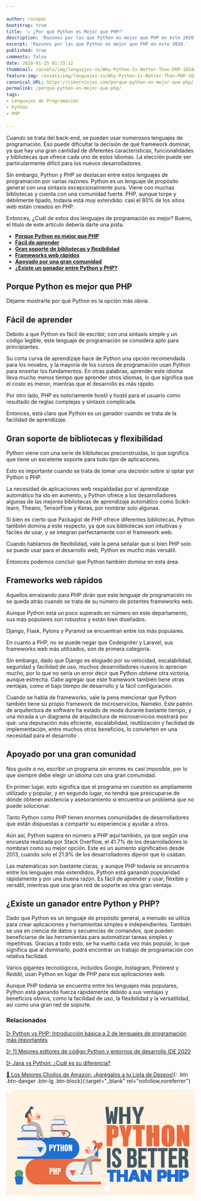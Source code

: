 ```yaml
---

author: rosepac
bootstrap: true
title: '▷ ¿Por qué Python es Mejor que PHP?'
description: 'Razones por las que Python es mejor que PHP en este 2020.'
excerpt: 'Razones por las que Python es mejor que PHP en este 2020.'
published: true
comments: false
date: 2020-01-25 01:33:12
thumbnail: /assets/img/lenguajes-vs/Why-Python-Is-Better-Than-PHP-1024x576.webp
feature-img: /assets/img/lenguajes-vs/Why-Python-Is-Better-Than-PHP-1024x576.webp
canonical_URL: https://ciberninjas.com/porque-python-es-mejor-que-php/
permalink: /porque-python-es-mejor-que-php/
tags:
- Lenguajes de Programación
- Python
- PHP

---
```


Cuando se trata del back-end, se pueden usar numerosos lenguajes de programación. Eso puede dificultar la decisión de qué framework dominar, ya que hay una gran cantidad de diferentes características, funcionalidades y bibliotecas que ofrece cada uno de estos idiomas. La elección puede ser particularmente difícil para los nuevos desarrolladores.

Sin embargo, Python y PHP se destacan entre estos lenguajes de programación por varias razones. Python es un lenguaje de propósito general con una sintaxis excepcionalmente pura. Viene con muchas bibliotecas y cuenta con una comunidad fuerte. PHP, aunque torpe y débilmente tipado, todavía está muy extendido: casi el 80% de los sitios web están creados en PHP.

Entonces, ¿Cuál de estos dos lenguajes de programación es mejor? Bueno, el título de este artículo debería darte una pista.

- [**Porque Python es mejor que PHP**](#porque-python-es-mejor-que-php)
- [**Fácil de aprender**](#fácil-de-aprender)
- [**Gran soporte de bibliotecas y flexibilidad**](#gran-soporte-de-bibliotecas-y-flexibilidad)
- [**Frameworks web rápidos**](#frameworks-web-rápidos)
- [**Apoyado por una gran comunidad**](#apoyado-por-una-gran-comunidad)
- [**¿Existe un ganador entre Python y PHP?**](#existe-un-ganador-entre-python-y-php)

## **Porque Python es mejor que PHP**

Déjame mostrarte por qué Python es la opción más obvia.

## **Fácil de aprender**

Debido a que Python es fácil de escribir, con una sintaxis simple y un código legible, este lenguaje de programación se considera apto para principiantes.

Su corta curva de aprendizaje hace de Python una opción recomendada para los novatos, y la mayoría de los cursos de programación usan Python para enseñar los fundamentos. En otras palabras, aprender este idioma lleva mucho menos tiempo que aprender otros idiomas, lo que significa que el costo es menor, mientras que el desarrollo es más rápido.

Por otro lado, PHP es notoriamente hostil y hostil para el usuario como resultado de reglas complejas y sintaxis complicada.

Entonces, está claro que Python es un ganador cuando se trata de la facilidad de aprendizaje.

## **Gran soporte de bibliotecas y flexibilidad**

Python viene con una serie de bibliotecas preconstruidas, lo que significa que tiene un excelente soporte para todo tipo de aplicaciones.

Esto es importante cuando se trata de tomar una decisión sobre si optar por Python o PHP.

La necesidad de aplicaciones web respaldadas por el aprendizaje automático ha ido en aumento, y Python ofrece a los desarrolladores algunas de las mejores bibliotecas de aprendizaje automático como Scikit-learn, Theano, TensorFlow y Keras, por nombrar solo algunas.

Si bien es cierto que Packagist de PHP ofrece diferentes bibliotecas, Python también domina a este respecto, ya que sus bibliotecas son intuitivas y fáciles de usar, y se integran perfectamente con el framework web.

Cuando hablamos de flexibilidad, vale la pena señalar que si bien PHP solo se puede usar para el desarrollo web, Python es mucho más versátil.

Entonces podemos concluir que Python también domina en esta área.

## **Frameworks web rápidos**

Aquellos enraizando para PHP dirán que este lenguaje de programación no se queda atrás cuando se trata de su número de potentes frameworks web.

Aunque Python está un poco superado en número en este departamento, sus  más populares son robustos y están bien diseñados.

Django, Flask, Pylons y Pyramid se encuentran entre los más populares.

En cuanto a PHP, no se puede negar que Codeigniter y Laravel, sus frameworks web más utilizados, son de primera categoría.

Sin embargo, dado que Django es elogiado por su velocidad, escalabilidad, seguridad y facilidad de uso, muchos desarrolladores nuevos lo aprecian mucho, por lo que no sería un error decir que Python obtiene otra victoria, aunque estrecha. Cabe agregar que este framework también tiene otras ventajas, como el bajo tiempo de desarrollo y la fácil configuración.

Cuando se habla de frameworks, vale la pena mencionar que Python también tiene su propio framework de microservicios, Nameko. Este patrón de arquitectura de software ha estado de moda durante bastante tiempo, y una mirada a un diagrama de arquitectura de microservicios mostrará por qué: una depuración más eficiente, escalabilidad, reutilización y facilidad de implementación, entre muchos otros beneficios, lo convierten en una necesidad para el desarrollo .

## **Apoyado por una gran comunidad**

Nos guste o no, escribir un programa sin errores es casi imposible, por lo que siempre debe elegir un idioma con una gran comunidad.

En primer lugar, esto significa que el programa en cuestión es ampliamente utilizado y popular, y en segundo lugar, no tendrá que preocuparse de dónde obtener asistencia y asesoramiento si encuentra un problema que no puede solucionar.

Tanto Python como PHP tienen enormes comunidades de desarrolladores que están dispuestas a compartir su experiencia y ayudar a otros.

Aún así, Python supera en número a PHP aquí también, ya que según una encuesta realizada por Stack Overflow, el 41.7% de los desarrolladores lo nombran como su mejor opción. Este es un aumento significativo desde 2013, cuando solo el 21.9% de los desarrolladores dijeron que lo usaban.

Las matemáticas son bastante claras, y aunque PHP todavía se encuentra entre los lenguajes más extendidos, Python está ganando popularidad rápidamente y por una buena razón. Es fácil de aprender y usar, flexible y versátil, mientras que una gran red de soporte es otra gran ventaja.

## **¿Existe un ganador entre Python y PHP?**

Dado que Python es un lenguaje de propósito general, a menudo se utiliza para crear aplicaciones y herramientas simples e independientes. También se usa en ciencia de datos y secuencias de comandos, que pueden beneficiarse de las herramientas para automatizar tareas simples y repetitivas. Gracias a todo esto, se ha vuelto cada vez más popular, lo que significa que al dominarlo, podrá encontrar un trabajo de programación con relativa facilidad.

Varios gigantes tecnológicos, incluidos Google, Instagram, Pinterest y Reddit, usan Python en lugar de PHP para sus aplicaciones web.

Aunque PHP todavía se encuentra entre los lenguajes más populares, Python está ganando fuerza rápidamente debido a sus ventajas y beneficios obvios, como la facilidad de uso, la flexibilidad y la versatilidad, así como una gran red de soporte.

### **Relacionados** <!-- omit in toc -->

[▷ Python vs PHP: Introducción básica a 2 de lenguajes de programación más importantes](https://ciberninjas.com/python-vs-php/)

[▷ 11 Mejores editores de código Python y entornos de desarrollo IDE 2020](https://ciberninjas.com/mejores-ide-python/)

[▷ Java vs Python: ¿Cuál es su diferencia?](https://ciberninjas.com/java-vs-python-diferencias/)

[🛒 Los Mejores Chollos de Amazon, ¡Agrégalos a tu Lista de Deseos!](/amazon/ "Los Mejores Chollos de Amazon, Ofertas Flash, Black Monday y Amazon Prime Day"){: .btn .btn-danger .btn-lg .btn-block}{:target="_blank" rel="nofollow,noreferrer"}

![Porque Python es mejor que PHP para este año 2020. Razones por las que Python es mejor que PHP en este 2020.](/assets/img/lenguajes-vs/Why-Python-Is-Better-Than-PHP-1024x576.webp "Porque Python es mejor que PHP para este año 2020. Razones por las que Python es mejor que PHP en este 2020.")

<!-- https://simpleprogrammer.com/ -->